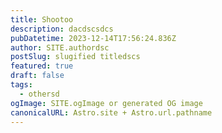 ```yaml
---
title: Shootoo
description: dacdscsdcs
pubDatetime: 2023-12-14T17:56:24.836Z
author: SITE.authordsc
postSlug: slugified titledscs
featured: true
draft: false
tags:
  - othersd
ogImage: SITE.ogImage or generated OG image
canonicalURL: Astro.site + Astro.url.pathname
---
```

